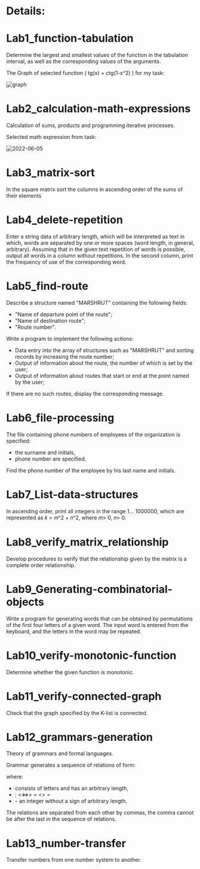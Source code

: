 # Details:

# Lab1_function-tabulation
Determine the largest and smallest values of the function in the tabulation interval, as well as the corresponding values of the arguments.

The Graph of selected function ( tg(x) + ctg(1-x^2) ) for my task:

![graph](https://user-images.githubusercontent.com/42697754/172048519-ed325ea9-48cd-4fc7-808f-a047aecd3a5f.png)
 
 
# Lab2_calculation-math-expressions
Calculation of sums, products and programming iterative processes.

Selected math expression from task:

![2022-06-05](https://user-images.githubusercontent.com/42697754/172054037-6e5f9db8-f530-493f-a6db-3b2900baf2ff.png)


# Lab3_matrix-sort
In the square matrix sort the columns in ascending order of the sums of their elements


# Lab4_delete-repetition
Enter a string data of arbitrary length, which will be interpreted as text in which, words are separated by one or more spaces (word length, in general, arbitrary). Assuming that in the given text repetition of words is possible, output all words in a column without repetitions. In the second column, print the frequency of use of the corresponding word.


# Lab5_find-route
Describe a structure named "MARSHRUT" containing the following fields:
- "Name of departure point of the route";
- "Name of destination route";
- "Route number".

Write a program to implement the following actions:
- Data entry into the array of structures such as "MARSHRUT" and sorting records by increasing the route number;
- Output of information about the route, the number of which is set by the user;
- Output of information about routes that start or end at the point named by the user;

If there are no such routes, display the corresponding message.


# Lab6_file-processing
The file containing phone numbers of employees of the organization is specified: 
- the surname and initials, 
- phone number are specified. 

Find the phone number of the employee by his last name and initials.


# Lab7_List-data-structures
In ascending order, print all integers in the range 1… 1000000, which are represented as 𝑘 = 𝑚^2 + 𝑛^2, where 𝑚> 0, 𝑛> 0.


# Lab8_verify_matrix_relationship
Develop procedures to verify that the relationship given by the matrix is a complete order relationship.


# Lab9_Generating-combinatorial-objects
Write a program for generating words that can be obtained by permutations of the first four letters of a given word. The input word is entered from the keyboard, and the letters in the word may be repeated.


# Lab10_verify-monotonic-function
Determine whether the given function is monotonic.


# Lab11_verify-connected-graph
Check that the graph specified by the K-list is connected.


# Lab12_grammars-generation
Theory of grammars and formal languages.

Grammar generates a sequence of relations of form:
   <variable> <relation operation> <number>

where:
- <variable> consists of letters and has an arbitrary length,
- <relationship operation>: <<=>> = <> =
- <number> - an integer without a sign of arbitrary length.

The relations are separated from each other by commas, the comma cannot be after the last in the sequence of relations.


# Lab13_number-transfer
Transfer numbers from one number system to another.
